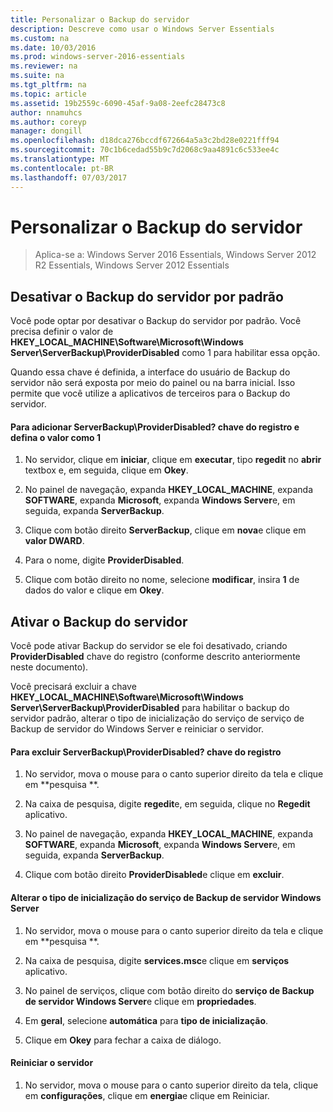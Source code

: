 ```yaml
---
title: Personalizar o Backup do servidor
description: Descreve como usar o Windows Server Essentials
ms.custom: na
ms.date: 10/03/2016
ms.prod: windows-server-2016-essentials
ms.reviewer: na
ms.suite: na
ms.tgt_pltfrm: na
ms.topic: article
ms.assetid: 19b2559c-6090-45af-9a08-2eefc28473c8
author: nnamuhcs
ms.author: coreyp
manager: dongill
ms.openlocfilehash: d18dca276bccdf672664a5a3c2bd28e0221fff94
ms.sourcegitcommit: 70c1b6cedad55b9c7d2068c9aa4891c6c533ee4c
ms.translationtype: MT
ms.contentlocale: pt-BR
ms.lasthandoff: 07/03/2017
---
```

# <a name="customize-server-backup"></a>Personalizar o Backup do servidor

>Aplica-se a: Windows Server 2016 Essentials, Windows Server 2012 R2 Essentials, Windows Server 2012 Essentials

## <a name="turn-off-server-backup-by-default"></a>Desativar o Backup do servidor por padrão  
 Você pode optar por desativar o Backup do servidor por padrão. Você precisa definir o valor de **HKEY_LOCAL_MACHINE\Software\Microsoft\Windows Server\ServerBackup\ProviderDisabled** como 1 para habilitar essa opção.  
  
 Quando essa chave é definida, a interface do usuário de Backup do servidor não será exposta por meio do painel ou na barra inicial. Isso permite que você utilize a aplicativos de terceiros para o Backup do servidor.  
  
#### <a name="to-add-serverbackupproviderdisabled-registry-key-and-set-the-value-to-1"></a>Para adicionar ServerBackup\ProviderDisabled? chave do registro e defina o valor como 1  
  
1.  No servidor, clique em **iniciar**, clique em **executar**, tipo **regedit** no **abrir** textbox e, em seguida, clique em **Okey**.  
  
2.  No painel de navegação, expanda **HKEY_LOCAL_MACHINE**, expanda **SOFTWARE**, expanda **Microsoft**, expanda **Windows Server**e, em seguida, expanda **ServerBackup**.  
  
3.  Clique com botão direito **ServerBackup**, clique em **nova**e clique em **valor DWARD**.  
  
4.  Para o nome, digite **ProviderDisabled**.  
  
5.  Clique com botão direito no nome, selecione **modificar**, insira **1** de dados do valor e clique em **Okey**.  
  
## <a name="turn-on-server-backup"></a>Ativar o Backup do servidor  
 Você pode ativar Backup do servidor se ele foi desativado, criando **ProviderDisabled** chave do registro (conforme descrito anteriormente neste documento).  
  
 Você precisará excluir a chave **HKEY_LOCAL_MACHINE\Software\Microsoft\Windows Server\ServerBackup\ProviderDisabled** para habilitar o backup do servidor padrão, alterar o tipo de inicialização do serviço de serviço de Backup de servidor do Windows Server e reiniciar o servidor.  
  
#### <a name="to-delete-serverbackupproviderdisabled-registry-key"></a>Para excluir ServerBackup\ProviderDisabled? chave do registro  
  
1.  No servidor, mova o mouse para o canto superior direito da tela e clique em **pesquisa **.  
  
2.  Na caixa de pesquisa, digite **regedit**e, em seguida, clique no **Regedit** aplicativo.  
  
3.  No painel de navegação, expanda **HKEY_LOCAL_MACHINE**, expanda **SOFTWARE**, expanda **Microsoft**, expanda **Windows Server**e, em seguida, expanda **ServerBackup**.  
  
4.  Clique com botão direito **ProviderDisabled**e clique em **excluir**.  
  
#### <a name="change-the-start-type-of-windows-server-server-backup-service"></a>Alterar o tipo de inicialização do serviço de Backup de servidor Windows Server  
  
1.  No servidor, mova o mouse para o canto superior direito da tela e clique em **pesquisa **.  
  
2.  Na caixa de pesquisa, digite **services.msc**e clique em **serviços** aplicativo.  
  
3.  No painel de serviços, clique com botão direito do **serviço de Backup de servidor Windows Server**e clique em **propriedades**.  
  
4.  Em **geral**, selecione **automática** para **tipo de inicialização**.  
  
5.  Clique em **Okey** para fechar a caixa de diálogo.  
  
#### <a name="restart-the-server"></a>Reiniciar o servidor  
  
1.  No servidor, mova o mouse para o canto superior direito da tela, clique em **configurações**, clique em **energia**e clique em Reiniciar.